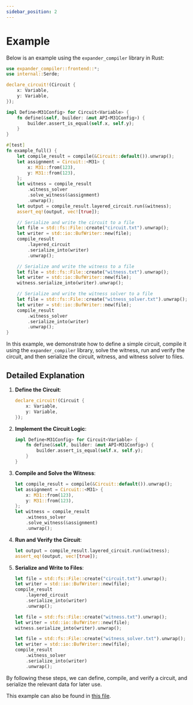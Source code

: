 ```yaml
---
sidebar_position: 2
---
```


# Example

Below is an example using the `expander_compiler` library in Rust:

```rust
use expander_compiler::frontend::*;
use internal::Serde;

declare_circuit!(Circuit {
    x: Variable,
    y: Variable,
});

impl Define<M31Config> for Circuit<Variable> {
    fn define(&self, builder: &mut API<M31Config>) {
        builder.assert_is_equal(self.x, self.y);
    }
}

#[test]
fn example_full() {
    let compile_result = compile(&Circuit::default()).unwrap();
    let assignment = Circuit::<M31> {
        x: M31::from(123),
        y: M31::from(123),
    };
    let witness = compile_result
        .witness_solver
        .solve_witness(&assignment)
        .unwrap();
    let output = compile_result.layered_circuit.run(&witness);
    assert_eq!(output, vec![true]);

    // Serialize and write the circuit to a file
    let file = std::fs::File::create("circuit.txt").unwrap();
    let writer = std::io::BufWriter::new(file);
    compile_result
        .layered_circuit
        .serialize_into(writer)
        .unwrap();

    // Serialize and write the witness to a file
    let file = std::fs::File::create("witness.txt").unwrap();
    let writer = std::io::BufWriter::new(file);
    witness.serialize_into(writer).unwrap();

    // Serialize and write the witness solver to a file
    let file = std::fs::File::create("witness_solver.txt").unwrap();
    let writer = std::io::BufWriter::new(file);
    compile_result
        .witness_solver
        .serialize_into(writer)
        .unwrap();
}
```

In this example, we demonstrate how to define a simple circuit, compile it using the `expander_compiler` library, solve the witness, run and verify the circuit, and then serialize the circuit, witness, and witness solver to files.

## Detailed Explanation

1. **Define the Circuit**:
    ```rust
    declare_circuit!(Circuit {
        x: Variable,
        y: Variable,
    });
    ```

2. **Implement the Circuit Logic**:
    ```rust
    impl Define<M31Config> for Circuit<Variable> {
        fn define(&self, builder: &mut API<M31Config>) {
            builder.assert_is_equal(self.x, self.y);
        }
    }
    ```

3. **Compile and Solve the Witness**:
    ```rust
    let compile_result = compile(&Circuit::default()).unwrap();
    let assignment = Circuit::<M31> {
        x: M31::from(123),
        y: M31::from(123),
    };
    let witness = compile_result
        .witness_solver
        .solve_witness(&assignment)
        .unwrap();
    ```

4. **Run and Verify the Circuit**:
    ```rust
    let output = compile_result.layered_circuit.run(&witness);
    assert_eq!(output, vec![true]);
    ```

5. **Serialize and Write to Files**:
    ```rust
    let file = std::fs::File::create("circuit.txt").unwrap();
    let writer = std::io::BufWriter::new(file);
    compile_result
        .layered_circuit
        .serialize_into(writer)
        .unwrap();

    let file = std::fs::File::create("witness.txt").unwrap();
    let writer = std::io::BufWriter::new(file);
    witness.serialize_into(writer).unwrap();

    let file = std::fs::File::create("witness_solver.txt").unwrap();
    let writer = std::io::BufWriter::new(file);
    compile_result
        .witness_solver
        .serialize_into(writer)
        .unwrap();
    ```

By following these steps, we can define, compile, and verify a circuit, and serialize the relevant data for later use.

This example can also be found in [this file](https://github.com/PolyhedraZK/ExpanderCompilerCollection/blob/master/expander_compiler/tests/example.rs).